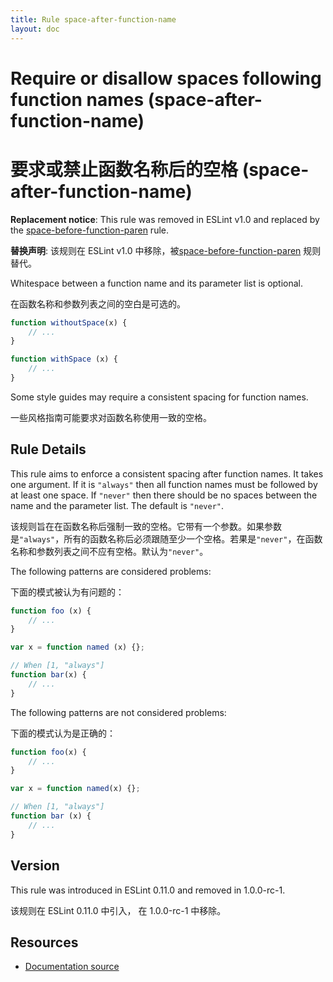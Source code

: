 ```yaml
---
title: Rule space-after-function-name
layout: doc
---
```

<!-- Note: No pull requests accepted for this file. See README.md in the root directory for details. -->

# Require or disallow spaces following function names (space-after-function-name)

# 要求或禁止函数名称后的空格 (space-after-function-name)

**Replacement notice**: This rule was removed in ESLint v1.0 and replaced by the [space-before-function-paren](space-before-function-paren) rule.

**替换声明**: 该规则在 ESLint v1.0 中移除，被[space-before-function-paren](space-before-function-paren) 规则替代。

Whitespace between a function name and its parameter list is optional.

在函数名称和参数列表之间的空白是可选的。

```js
function withoutSpace(x) {
    // ...
}

function withSpace (x) {
    // ...
}
```

Some style guides may require a consistent spacing for function names.

一些风格指南可能要求对函数名称使用一致的空格。

## Rule Details

This rule aims to enforce a consistent spacing after function names. It takes one argument. If it is `"always"` then all function names must be followed by at least one space. If `"never"` then there should be no spaces between the name and the parameter list. The default is `"never"`.

该规则旨在在函数名称后强制一致的空格。它带有一个参数。如果参数是`"always"`，所有的函数名称后必须跟随至少一个空格。若果是`"never"`，在函数名称和参数列表之间不应有空格。默认为`"never"`。


The following patterns are considered problems:

下面的模式被认为有问题的：

```js
function foo (x) {
    // ...
}

var x = function named (x) {};

// When [1, "always"]
function bar(x) {
    // ...
}
```

The following patterns are not considered problems:

下面的模式认为是正确的：

```js
function foo(x) {
    // ...
}

var x = function named(x) {};

// When [1, "always"]
function bar (x) {
    // ...
}
```

## Version

This rule was introduced in ESLint 0.11.0 and removed in 1.0.0-rc-1.

该规则在 ESLint 0.11.0 中引入， 在 1.0.0-rc-1 中移除。

## Resources

* [Documentation source](https://github.com/eslint/eslint/tree/master/docs/rules/space-after-function-name.md)
